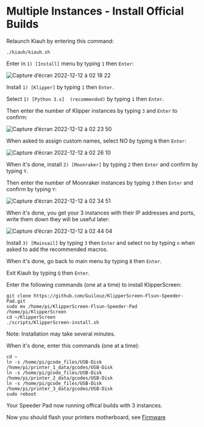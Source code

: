 # Multiple Instances - Install Official Builds

Relaunch Kiauh by entering this command:

```
./kiauh/kiauh.sh
```

Enter in `1) [Install]` menu by typing `1` then `Enter`:

![Capture d’écran 2022-12-12 à 02 18 22](https://user-images.githubusercontent.com/12702322/206941715-af819654-88af-4423-97ae-9299618b4e53.jpg)

Install `1) [Klipper]` by typing `1` then `Enter`.

Select `1) [Python 3.x]  (recommended)` by typing `1` then `Enter`.

Then enter the number of Klipper instances by typing `3` and `Enter` to confirm:

![Capture d’écran 2022-12-12 à 02 23 50](https://user-images.githubusercontent.com/12702322/206942150-f6ec553f-e44d-4b95-8cc4-afb715d8c659.jpg)

When asked to assign custom names, select NO by typing `N` then `Enter`:

![Capture d’écran 2022-12-12 à 02 26 10](https://user-images.githubusercontent.com/12702322/206942312-2992495b-956c-48ec-8a68-68bc5aeb9bd6.jpg)

When it's done, install `2) [Moonraker]` by typing `2` then `Enter` and confirm by typing `Y`.

Then enter the number of Moonraker instances by typing `3` then `Enter` and confirm by typing `Y`:

![Capture d’écran 2022-12-12 à 02 34 51](https://user-images.githubusercontent.com/12702322/206942863-61f55f6a-a8c8-4234-b3cc-cfca87e6ccfa.jpg)

When it's done, you get your 3 instances with their IP addresses and ports, write them down they will be useful later:

![Capture d’écran 2022-12-12 à 02 44 04](https://user-images.githubusercontent.com/12702322/206943753-4f871a6b-0917-4096-9dc9-0801eae58892.jpg)

Install `3) [Mainsail]` by typing `3` then `Enter` and select no by typing `n` when asked to add the recommended macros.

When it's done, go back to main menu by typing `B` then `Enter`.

Exit Kiauh by typing `Q` then `Enter`.

Enter the following commands (one at a time) to install KlipperScreen:

```
git clone https://github.com/Guilouz/KlipperScreen-Flsun-Speeder-Pad.git
sudo mv /home/pi/KlipperScreen-Flsun-Speeder-Pad /home/pi/KlipperScreen
cd ~/KlipperScreen
./scripts/KlipperScreen-install.sh
```

Note: Installation may take several minutes.

When it's done, enter this commands (one at a time):

```
cd ~
ln -s /home/pi/gcode_files/USB-Disk /home/pi/printer_1_data/gcodes/USB-Disk
ln -s /home/pi/gcode_files/USB-Disk /home/pi/printer_2_data/gcodes/USB-Disk
ln -s /home/pi/gcode_files/USB-Disk /home/pi/printer_3_data/gcodes/USB-Disk
sudo reboot
```

Your Speeder Pad now running offical builds with 3 instances.

Now you should flash your printers motherboard, see [Firmware](../../firmware/index.md)